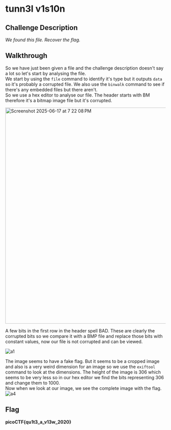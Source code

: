 # tunn3l v1s10n
## Challenge Description
_We found this file. Recover the flag._
## Walkthrough
So we have just been given a file and the challenge description doesn't say a lot so let's start by analysing the file.  
We start by using the `file` command to identify it's type but it outputs `data` so it's probably a corrupted file. We also use the `binwalk` command to see if there's any embedded files but there aren't.  
So we use a hex editor to analyse our file. The header starts with BM therefore it's a bitmap image file but it's corrupted.  

  
<img width="680" alt="Screenshot 2025-06-17 at 7 22 08 PM" src="https://github.com/user-attachments/assets/3031ded3-2618-4c42-b7cb-7dd32eed4d20" />
  
  
A few bits in the first row in the header spell BAD. These are clearly the corrupted bits so we compare it with a BMP file and replace those bits with constant values, now our file is not corrupted and can be viewed.

  
![a1](https://github.com/user-attachments/assets/37be10e5-45ef-42a7-8a55-8867f5ac1609)

  
The image seems to have a fake flag. But it seems to be a cropped image and also is a very weird dimension for an image so we use the `exiftool` command to look at the dimensions. The height of the image is 306 which seems to be very less so in our hex editor we find the bits representing 306 and change them to 1000.  
Now when we look at our image, we see the complete image with the flag.
![a4](https://github.com/user-attachments/assets/c6e0506f-aa6d-4eef-83be-b85cb999fc8f)

## Flag
**picoCTF{qu1t3_a_v13w_2020}**
